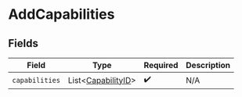 # AddCapabilities


## Fields

| Field                                                          | Type                                                           | Required                                                       | Description                                                    |
| -------------------------------------------------------------- | -------------------------------------------------------------- | -------------------------------------------------------------- | -------------------------------------------------------------- |
| `capabilities`                                                 | List\<[CapabilityID](../../models/components/CapabilityID.md)> | :heavy_check_mark:                                             | N/A                                                            |